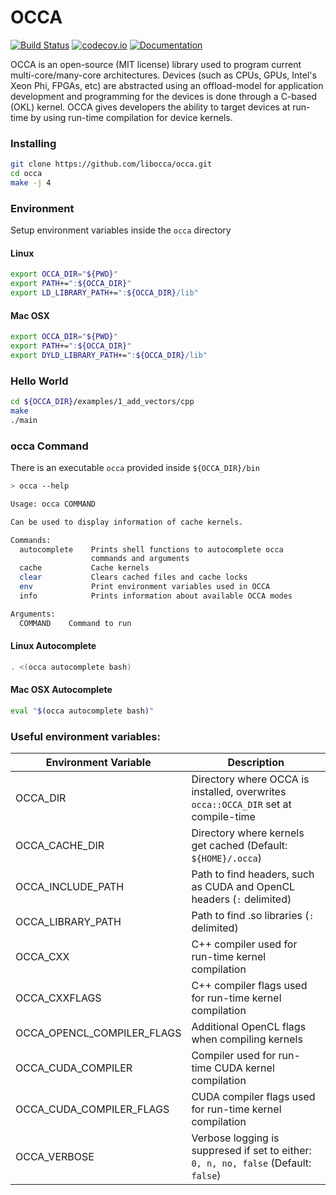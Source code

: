 <a name="OCCA"></a>
# OCCA

[![Build Status](https://travis-ci.org/libocca/occa.svg?branch=1.0)](https://travis-ci.org/libocca/occa)
[![codecov.io](https://codecov.io/github/libocca/occa/coverage.svg?branch=1.0)](https://codecov.io/github/libocca/occa?branch=1.0)
[![Documentation](https://readthedocs.org/projects/occa/badge/?version=latest)](https://occa.readthedocs.io/en/latest/?badge=latest)

OCCA is an open-source (MIT license) library used to program current multi-core/many-core architectures.
Devices (such as CPUs, GPUs, Intel's Xeon Phi, FPGAs, etc) are abstracted using an offload-model for application development and programming for the devices is done through a C-based (OKL) kernel.
OCCA gives developers the ability to target devices at run-time by using run-time compilation for device kernels.

### Installing

```bash
git clone https://github.com/libocca/occa.git
cd occa
make -j 4
```

### Environment

Setup environment variables inside the `occa` directory

#### Linux

```bash
export OCCA_DIR="${PWD}"
export PATH+=":${OCCA_DIR}"
export LD_LIBRARY_PATH+=":${OCCA_DIR}/lib"
```

#### Mac OSX

```bash
export OCCA_DIR="${PWD}"
export PATH+=":${OCCA_DIR}"
export DYLD_LIBRARY_PATH+=":${OCCA_DIR}/lib"
```

### Hello World

```bash
cd ${OCCA_DIR}/examples/1_add_vectors/cpp
make
./main
```

### occa Command

There is an executable `occa` provided inside `${OCCA_DIR}/bin`

```bash
> occa --help

Usage: occa COMMAND

Can be used to display information of cache kernels.

Commands:
  autocomplete    Prints shell functions to autocomplete occa
                  commands and arguments
  cache           Cache kernels
  clear           Clears cached files and cache locks
  env             Print environment variables used in OCCA
  info            Prints information about available OCCA modes

Arguments:
  COMMAND    Command to run
```

#### Linux Autocomplete

```bash
. <(occa autocomplete bash)
```

#### Mac OSX Autocomplete

```bash
eval "$(occa autocomplete bash)"
```

### Useful environment variables:
| Environment Variable       | Description                                                                         |
|----------------------------|-------------------------------------------------------------------------------------|
| OCCA_DIR                   | Directory where OCCA is installed, overwrites `occa::OCCA_DIR` set at compile-time  |
| OCCA_CACHE_DIR             | Directory where kernels get cached (Default: `${HOME}/.occa`)                       |
| OCCA_INCLUDE_PATH          | Path to find headers, such as CUDA and OpenCL headers (`:` delimited)               |
| OCCA_LIBRARY_PATH          | Path to find .so libraries (`:` delimited)                                          |
| OCCA_CXX                   | C++ compiler used for run-time kernel compilation                                   |
| OCCA_CXXFLAGS              | C++ compiler flags used for run-time kernel compilation                             |
| OCCA_OPENCL_COMPILER_FLAGS | Additional OpenCL flags when compiling kernels                                      |
| OCCA_CUDA_COMPILER         | Compiler used for run-time CUDA kernel compilation                                  |
| OCCA_CUDA_COMPILER_FLAGS   | CUDA compiler flags used for run-time kernel compilation                            |
| OCCA_VERBOSE               | Verbose logging is suppresed if set to either: `0, n, no, false` (Default: `false`) |
